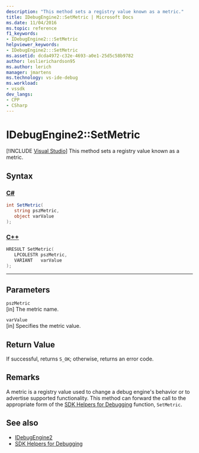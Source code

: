 ```yaml
---
description: "This method sets a registry value known as a metric."
title: IDebugEngine2::SetMetric | Microsoft Docs
ms.date: 11/04/2016
ms.topic: reference
f1_keywords:
- IDebugEngine2:::SetMetric
helpviewer_keywords:
- IDebugEngine2:::SetMetric
ms.assetid: dcda4972-c32e-4693-a0e1-25d5c58b9782
author: leslierichardson95
ms.author: lerich
manager: jmartens
ms.technology: vs-ide-debug
ms.workload:
- vssdk
dev_langs:
- CPP
- CSharp
---
```

# IDebugEngine2::SetMetric

 [!INCLUDE [Visual Studio](~/includes/applies-to-version/vs-windows-only.md)]
This method sets a registry value known as a metric.

## Syntax

### [C#](#tab/csharp)
```csharp
int SetMetric(
   string pszMetric,
   object varValue
);
```
### [C++](#tab/cpp)
```cpp
HRESULT SetMetric(
   LPCOLESTR pszMetric,
   VARIANT   varValue
);
```
---

## Parameters
`pszMetric`\
[in] The metric name.

`varValue`\
[in] Specifies the metric value.

## Return Value
 If successful, returns `S_OK`; otherwise, returns an error code.

## Remarks
 A metric is a registry value used to change a debug engine's behavior or to advertise supported functionality. This method can forward the call to the appropriate form of the [SDK Helpers for Debugging](../../../extensibility/debugger/reference/sdk-helpers-for-debugging.md) function, `SetMetric`.

## See also
- [IDebugEngine2](../../../extensibility/debugger/reference/idebugengine2.md)
- [SDK Helpers for Debugging](../../../extensibility/debugger/reference/sdk-helpers-for-debugging.md)
